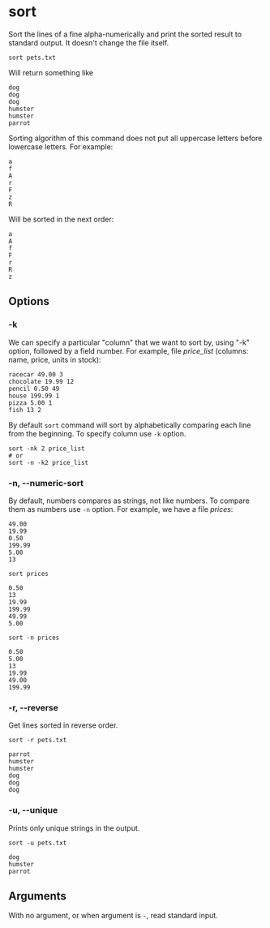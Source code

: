 # sort

Sort the lines of a fine alpha-numerically and print the sorted result to standard
output. It doesn't change the file itself.

```shell
sort pets.txt
```

Will return something like

```
dog
dog
dog
humster
humster
parrot
```

Sorting algorithm of this command does not put all uppercase letters before lowercase
letters. For example:

```
a
f
A
r
F
z
R
```

Will be sorted in the next order:

```
a
A
f
F
r
R
z
```

## Options

### -k

We can specify a particular "column" that we want to sort by, using "-k" option,
followed by a field number. For example, file *price_list* (columns: name, price, units
in stock):

```
racecar 49.00 3
chocolate 19.99 12
pencil 0.50 49
house 199.99 1
pizza 5.00 1
fish 13 2
```

By default `sort` command will sort by alphabetically comparing each line from the
beginning. To specify column use `-k` option.

```shell
sort -nk 2 price_list
# or
sort -n -k2 price_list
```

### -n, --numeric-sort

By default, numbers compares as strings, not like numbers. To compare them as numbers
use `-n` option. For example, we have a file
*prices*:

```
49.00
19.99
0.50
199.99
5.00
13
```

```shell
sort prices
```

```
0.50
13
19.99
199.99
49.99
5.00
```

```shell
sort -n prices
```

```
0.50
5.00
13
19.99
49.00
199.99
```

### -r, --reverse

Get lines sorted in reverse order.

```shell
sort -r pets.txt
```

```
parrot
humster
humster
dog
dog
dog
```

### -u, --unique

Prints only unique strings in the output.

```shell
sort -u pets.txt
```

```
dog
humster
parrot
```

## Arguments

With no argument, or when argument is `-`, read standard input.

